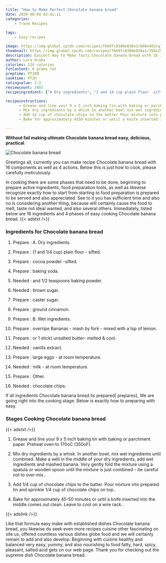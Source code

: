 ```yaml
---
title: "How to Make Perfect Chocolate banana bread"
date: 2020-08-04 03:41:11
categories:
    - Trend Recipes
    
tags:
    - Easy recipes

image: https://img-global.cpcdn.com/recipes/fb68fc8380e830a1/680x482cq70/chocolate-banana-bread-recipe-main-photo.jpg
thumbnail: https://img-global.cpcdn.com/recipes/fb68fc8380e830a1/350x250cq70/chocolate-banana-bread-recipe-main-photo.jpg
description: Easiest Way to Make Tasty Chocolate banana bread with 16 ingredients and 4 stages of easy cooking.
author: Lora Drake
calories: 124 calories
fatContent: 8 grams fat
preptime: PT16M
cooktime: PT2H
ratingvalue: 3.3
reviewcount: 2487
recipeingredient: ["A Dry ingredients", "1 and 14 cup plain flour  sifted", "cocoa powder sifted", "baking soda", "and 12 teaspoons baking powder", "brown sugar", "caster sugar", "ground cinnamon", "B Wet ingredients", "overripe Bananas  mash by fork  mixed with a tsp of lemon", "or 1 stick unsalted butter melted  cool", "vanilla extract", "large eggs  at room temperature", "milk  at room temperature", "Other", "chocolate chips"]

recipeinstructions: 
      - Grease and line your 9 x 5 inch baking tin with baking or parchment paper Preheat oven to 170oC 350oF 
      - Mix dry ingredients by a whisk In another bowl mix wet ingredients until combined Make a well in the middle of your dry ingredients add wet ingredients and mashed banana Very gently fold the mixture using a spatula or wooden spoon until the mixture is just combined  be careful not to over mix 
      - Add 14 cup of chocolate chips to the batter Pour mixture into prepared tin and sprinkle 14 cup of chocolate chips on top 
      - Bake for approximately 4550 minutes or until a knife inserted into the middle comes out clean Leave to cool on a wire rack

---
```




**Without fail making ultimate Chocolate banana bread easy, delicious, practical**. 


![Chocolate banana bread](https://img-global.cpcdn.com/recipes/fb68fc8380e830a1/680x482cq70/chocolate-banana-bread-recipe-main-photo.jpg "Chocolate banana bread")




Greetings all, currently you can make recipe Chocolate banana bread with 16 components as well as 4 actions. Below this is just how to cook, please carefully meticulously.

In cooking there are some phases that need to be done, beginning to prepare active ingredients, food preparation tools, as well as likewise recognize exactly how to start from starting to food preparation is prepared to be served and also appreciated. See to it you has sufficient time and also no is considering another thing, because will certainly cause the food to melt, taste not ideal wanted, and also several others. Immediately, listed below are 16 ingredients and 4 phases of easy cooking Chocolate banana bread.
{{< adstxt />}}

### Ingredients for Chocolate banana bread


1. Prepare  : A. Dry ingredients.

1. Prepare  : (1 and 1/4 cup) plain flour - sifted.

1. Prepare  : cocoa powder -sifted.

1. Prepare  : baking soda.

1. Needed  : and 1/2 teaspoons baking powder.

1. Needed  : brown sugar.

1. Prepare  : caster sugar.

1. Prepare  : ground cinnamon.

1. Prepare  : B. Wet ingredients.

1. Prepare  : overripe Bananas - mash by fork - mixed with a tsp of lemon.

1. Prepare  : or 1 stick) unsalted butter- melted &amp; cool.

1. Needed  : vanilla extract.

1. Prepare  : large eggs - at room temperature.

1. Needed  : milk - at room temperature.

1. Prepare  : Other.

1. Needed  : chocolate chips.



If all ingredients Chocolate banana bread its prepared| prepares}, We are going right into the cooking stage. Below is exactly how to preparing with easy.

### Stages Cooking Chocolate banana bread

{{< adstxt />}}


1. Grease and line your 9 x 5 inch baking tin with baking or parchment paper. Preheat oven to 170oC (350oF).



1. Mix dry ingredients by a whisk. In another bowl, mix wet ingredients until combined. Make a well in the middle of your dry ingredients, add wet ingredients and mashed banana. Very gently fold the mixture using a spatula or wooden spoon until the mixture is just combined – be careful not to over mix..



1. Add 1/4 cup of chocolate chips to the batter. Pour mixture into prepared tin and sprinkle 1/4 cup of chocolate chips on top..



1. Bake for approximately 45-50 minutes or until a knife inserted into the middle comes out clean. Leave to cool on a wire rack..





{{< adslink />}}

Like that formula easy make with established dishes Chocolate banana bread, you likewise do seek even more recipes cuisine other fascinating on site us, offered countless various dishes globe food and we will certainly remain to add and also develop. Beginning with cuisine healthy and balanced very easy, yummy, and also nourishing to food fatty, hard, spicy, pleasant, salted acid gets on our web page. Thank you for checking out the supreme dish Chocolate banana bread.
